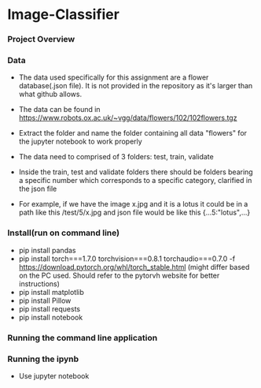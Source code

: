 # Image-Classifier

### Project Overview

### Data
- The data used specifically for this assignment are a flower database(.json file). It is not provided in the repository as it's larger than what github allows.
- The data can be found in https://www.robots.ox.ac.uk/~vgg/data/flowers/102/102flowers.tgz
- Extract the folder and name the folder containing all data "flowers" for the jupyter notebook to work properly

- The data need to comprised of 3 folders: test, train, validate

- Inside the train, test and validate folders there should be folders bearing a specific number which corresponds to a specific category, clarified in the json file
- For example, if we have the image x.jpg and it is a lotus it could be in a path like this /test/5/x.jpg and json file would be like this {...5:"lotus",...}

### Install(run on command line)
- pip install pandas
- pip install torch===1.7.0 torchvision===0.8.1 torchaudio===0.7.0 -f https://download.pytorch.org/whl/torch_stable.html (might differ based on the PC used. Should refer to the pytorvh website for better instructions)
- pip install matplotlib
- pip install Pillow
- pip install requests
- pip install notebook

### Running the command line application


### Running the ipynb
- Use jupyter notebook

